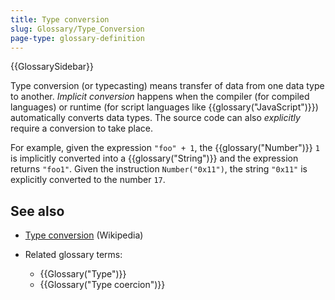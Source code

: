 ```yaml
---
title: Type conversion
slug: Glossary/Type_Conversion
page-type: glossary-definition
---
```


{{GlossarySidebar}}

Type conversion (or typecasting) means transfer of data from one data type to another. _Implicit conversion_ happens when the compiler (for compiled languages) or runtime (for script languages like {{glossary("JavaScript")}}) automatically converts data types. The source code can also _explicitly_ require a conversion to take place.

For example, given the expression `"foo" + 1`, the {{glossary("Number")}} `1` is implicitly converted into a {{glossary("String")}} and the expression returns `"foo1"`. Given the instruction `Number("0x11")`, the string `"0x11"` is explicitly converted to the number `17`.

## See also

- [Type conversion](https://en.wikipedia.org/wiki/Type_conversion) (Wikipedia)
- Related glossary terms:

  - {{Glossary("Type")}}
  - {{Glossary("Type coercion")}}
